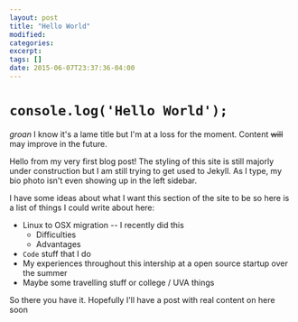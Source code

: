 ```yaml
---
layout: post
title: "Hello World"
modified:
categories:
excerpt:
tags: []
date: 2015-06-07T23:37:36-04:00
---
```


# `console.log('Hello World');`

*groan* I know it's a lame title but I'm at a loss for the moment. Content <s>will</s> may improve in the future.

Hello from my very first blog post! The styling of this site is still majorly under construction but I am still trying to get used to Jekyll. As I type, my bio photo isn't even showing up in the left sidebar. 


I have some ideas about what I want this section of the site to be so here is a list of things I could write about here:

* Linux to OSX migration -- I recently did this
	* Difficulties 
	* Advantages
* `Code` stuff that I do 
* My experiences throughout this intership at a open source startup over the summer
* Maybe some travelling stuff or college / UVA things


So there you have it. Hopefully I'll have a post with real content on here soon